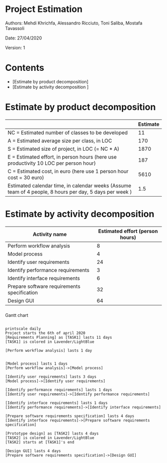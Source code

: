 # Project Estimation  

Authors: Mehdi Khrichfa, Alessandro Ricciuto, Toni Saliba, Mostafa Tavassoli 

Date: 27/04/2020

Version: 1

# Contents



- [Estimate by product decomposition]
- [Estimate by activity decomposition ]



# Estimate by product decomposition



### 

|             | Estimate                        |             
| ----------- | ------------------------------- |  
| NC =  Estimated number of classes to be developed   |    11                         |             
|  A = Estimated average size per class, in LOC       |              170              | 
| S = Estimated size of project, in LOC (= NC * A) | 1870|
| E = Estimated effort, in person hours (here use productivity 10 LOC per person hour)  |  187                                    |   
| C = Estimated cost, in euro (here use 1 person hour cost = 30 euro) | 5610 | 
| Estimated calendar time, in calendar weeks (Assume team of 4 people, 8 hours per day, 5 days per week ) |        1.5            |               


# Estimate by activity decomposition



### 

|         Activity name    | Estimated effort (person hours)   |             
| ----------- | ------------------------------- | 
|Perform workflow analysis | 8|
|Model process | 4|
|Identify user requirements | 24|
|Identify performance requirements | 3|
|Identify interface requirements |6|
|Prepare software requirements specification | 32|
|Design GUI | 64|



###
Gantt chart
```plantuml

printscale daily
Project starts the 6th of april 2020
[Requirements Planning] as [TASK1] lasts 11 days
[TASK1] is colored in Lavender/LightBlue

[Perform workflow analysis] lasts 1 day


[Model process] lasts 1 days
[Perform workflow analysis]->[Model process]

[Identify user requirements] lasts 3 days
[Model process]->[Identify user requirements]

[Identify performance requirements] lasts 1 days
[Identify user requirements]->[Identify performance requirements]

[Identify interface requirements] lasts 1 days
[Identify performance requirements]->[Identify interface requirements]

[Prepare software requirements specification] lasts 4 days
[Identify interface requirements]->[Prepare software requirements specification]

[Prototype design] as [TASK2] lasts 4 days
[TASK2] is colored in Lavender/LightBlue
[TASK2] starts at [TASK1]'s end

[Design GUI] lasts 4 days
[Prepare software requirements specification]->[Design GUI]

```
